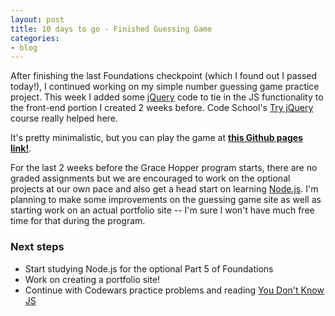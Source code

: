 ```yaml
---
layout: post
title: 10 days to go - Finished Guessing Game 
categories:
- blog
---
```

After finishing the last Foundations checkpoint (which I found out I passed today!), I continued working on my simple number guessing game practice project. This week I added some [jQuery](https://jquery.com) code to tie in the JS functionality to the front-end portion I created 2 weeks before. Code School's [Try jQuery](https://www.codeschool.com/courses/try-jquery) course really helped here.

It's pretty minimalistic, but you can play the game at **[this Github pages link!](https://marina-h.github.io/GuessingGame-Part3/)**.

For the last 2 weeks before the Grace Hopper program starts, there are no graded assignments but we are encouraged to work on the optional projects at our own pace and also get a head start on learning [Node.js](nodejs.org). I'm planning to make some improvements on the guessing game site as well as starting work on an actual portfolio site -- I'm sure I won't have much free time for that during the program.

### Next steps
- Start studying Node.js for the optional Part 5 of Foundations
- Work on creating a portfolio site!
- Continue with Codewars practice problems and reading [You Don't Know JS](https://github.com/getify/You-Dont-Know-JS)